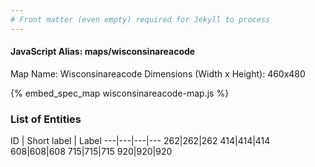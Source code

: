 ```yaml
---
# Front matter (even empty) required for Jekyll to process
---
```


#### JavaScript Alias: maps/wisconsinareacode

Map Name: Wisconsinareacode
Dimensions (Width x Height): 460x480



{% embed_spec_map wisconsinareacode-map.js %}

### List of Entities

ID | Short label | Label
---|---|---|---
262|262|262
414|414|414
608|608|608
715|715|715
920|920|920

